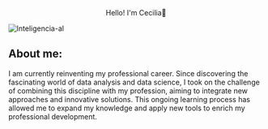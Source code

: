 

<div align= "center" >
 Hello! I'm Cecilia👋
</h1>
</div>


![Inteligencia-al](https://github.com/user-attachments/assets/056377fe-8ac9-466e-bb7d-604ab1ae63ad)
 >

## About me:
I am currently reinventing my professional career. Since discovering the fascinating world of data analysis and data science, I took on the challenge of combining this discipline with my profession, aiming to integrate new approaches and innovative solutions. This ongoing learning process has allowed me to expand my knowledge and apply new tools to enrich my professional development.



